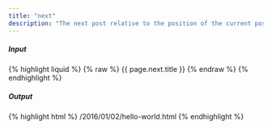 ```yaml
---
title: "next"
description: "The next post relative to the position of the current post in `site.posts`. Returns `nil` for the last entry."
---
```

##### Input

{% highlight liquid %}
{% raw %}
{{ page.next.title }}
{% endraw %}
{% endhighlight %}

##### Output

{% highlight html %}
/2016/01/02/hello-world.html
{% endhighlight %}
